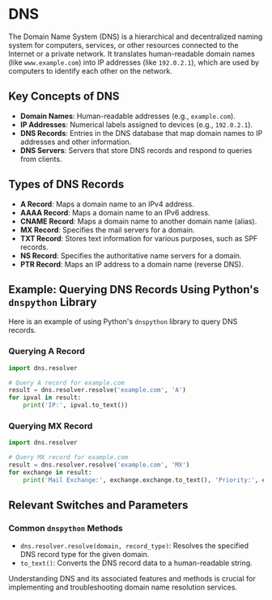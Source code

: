 # DNS

The Domain Name System (DNS) is a hierarchical and decentralized naming system for computers, services, or other resources connected to the Internet or a private network. It translates human-readable domain names (like `www.example.com`) into IP addresses (like `192.0.2.1`), which are used by computers to identify each other on the network.

## Key Concepts of DNS

- **Domain Names**: Human-readable addresses (e.g., `example.com`).
- **IP Addresses**: Numerical labels assigned to devices (e.g., `192.0.2.1`).
- **DNS Records**: Entries in the DNS database that map domain names to IP addresses and other information.
- **DNS Servers**: Servers that store DNS records and respond to queries from clients.

## Types of DNS Records

- **A Record**: Maps a domain name to an IPv4 address.
- **AAAA Record**: Maps a domain name to an IPv6 address.
- **CNAME Record**: Maps a domain name to another domain name (alias).
- **MX Record**: Specifies the mail servers for a domain.
- **TXT Record**: Stores text information for various purposes, such as SPF records.
- **NS Record**: Specifies the authoritative name servers for a domain.
- **PTR Record**: Maps an IP address to a domain name (reverse DNS).

## Example: Querying DNS Records Using Python's `dnspython` Library

Here is an example of using Python's `dnspython` library to query DNS records.

### Querying A Record

```python
import dns.resolver

# Query A record for example.com
result = dns.resolver.resolve('example.com', 'A')
for ipval in result:
    print('IP:', ipval.to_text())
```

### Querying MX Record

```python
import dns.resolver

# Query MX record for example.com
result = dns.resolver.resolve('example.com', 'MX')
for exchange in result:
    print('Mail Exchange:', exchange.exchange.to_text(), 'Priority:', exchange.preference)
```

## Relevant Switches and Parameters

### Common `dnspython` Methods
- `dns.resolver.resolve(domain, record_type)`: Resolves the specified DNS record type for the given domain.
- `to_text()`: Converts the DNS record data to a human-readable string.

Understanding DNS and its associated features and methods is crucial for implementing and troubleshooting domain name resolution services.
